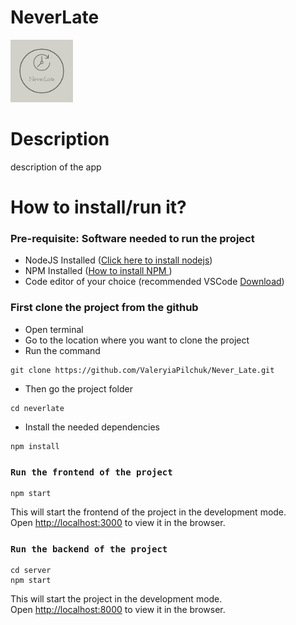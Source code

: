 # NeverLate

<img src="src/static/NeverLate-logos.jpeg" width="100" height="100">

# Description

description of the app

# How to install/run it?

### Pre-requisite: Software needed to run the project

- NodeJS Installed (<a href="https://nodejs.org/en/download/">Click here to install nodejs</a>)
- NPM Installed (<a href="https://docs.npmjs.com/downloading-and-installing-node-js-and-npm">How to install NPM </a>)
- Code editor of your choice (recommended VSCode <a href="https://code.visualstudio.com">Download</a>)

### First clone the project from the github

- Open terminal
- Go to the location where you want to clone the project
- Run the command

```
git clone https://github.com/ValeryiaPilchuk/Never_Late.git
```

- Then go the project folder

```
cd neverlate
```

- Install the needed dependencies

```
npm install
```

### `Run the frontend of the project`

```
npm start
```

This will start the frontend of the project in the development mode.<br>
Open [http://localhost:3000](http://localhost:3000) to view it in the browser.

### `Run the backend of the project`

```
cd server
npm start
```

This will start the project in the development mode.<br>
Open [http://localhost:8000](http://localhost:8000) to view it in the browser.
